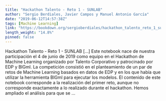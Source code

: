 ```yaml
---
title: "Hackathon Talento - Reto 1 - SUNLAB"
author: "Sergio Berdiales, Javier Campos y Manuel Antonio García"
date: "2019-06-12T14:57:38Z"
tags: [Machine Learning]
link: "https://bookdown.org/sergioberdiales/hackathon_talento_reto_1_sunlab/"
length_weight: "14.8%"
pinned: false
---
```


Hackathon Talento - Reto 1 - SUNLAB [...] Este notebook nace de nuestra participación el 4 de junio de 2019 como equipo en el Hackathon de Machine Learning organizado por Talento Corporativo y patrocinado por EDP y BIGml. La competición consistió en el planteamiento de un par de retos de Machine Learning basados en datos de EDP y en los que había que utilizar la herramienta BIGml para ejecutar los modelos. El contenido de este notebook corresponde a la realización del primer reto, aunque no corresponde exactamente a lo realizado durante el hackathon. Hemos ampliado el análisis para que se ...
